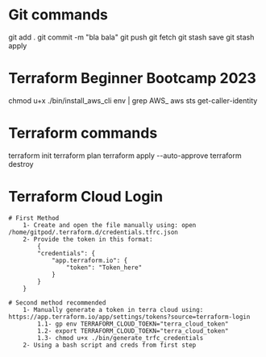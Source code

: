 # Git commands
git add .
git commit -m "bla bala"
git push
git fetch
git stash save
git stash apply

# Terraform Beginner Bootcamp 2023
chmod u+x ./bin/install_aws_cli 
env | grep AWS_
aws sts get-caller-identity

# Terraform commands
terraform init
terraform plan
terraform apply --auto-approve
terraform destroy 

# Terraform Cloud Login
    # First Method
        1- Create and open the file manually using: open /home/gitpod/.terraform.d/credentials.tfrc.json
        2- Provide the token in this format:
            {
            "credentials": {
                "app.terraform.io": {
                    "token": "Token_here"
                }
            }
        }
    
    # Second method recommended
        1- Manually generate a token in terra cloud using: https://app.terraform.io/app/settings/tokens?source=terraform-login
            1.1- gp env TERRAFORM_CLOUD_TOEKN="terra_cloud_token"
            1.2- export TERRAFORM_CLOUD_TOEKN="terra_cloud_token"
            1.3- chmod u+x ./bin/generate_trfc_credentials
        2- Using a bash script and creds from first step 